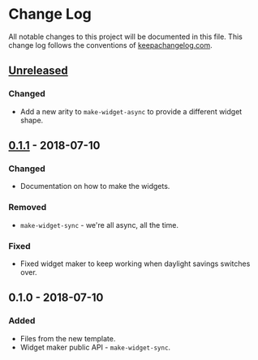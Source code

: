 # Change Log
All notable changes to this project will be documented in this file. This change log follows the conventions of [keepachangelog.com](http://keepachangelog.com/).

## [Unreleased]
### Changed
- Add a new arity to `make-widget-async` to provide a different widget shape.

## [0.1.1] - 2018-07-10
### Changed
- Documentation on how to make the widgets.

### Removed
- `make-widget-sync` - we're all async, all the time.

### Fixed
- Fixed widget maker to keep working when daylight savings switches over.

## 0.1.0 - 2018-07-10
### Added
- Files from the new template.
- Widget maker public API - `make-widget-sync`.

[Unreleased]: https://github.com/your-name/m-list/compare/0.1.1...HEAD
[0.1.1]: https://github.com/your-name/m-list/compare/0.1.0...0.1.1
